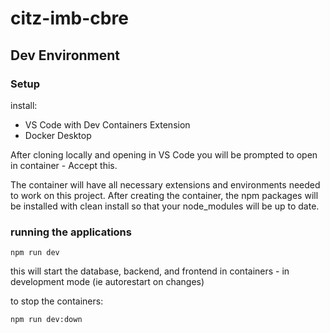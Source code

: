 # citz-imb-cbre

## Dev Environment

### Setup

install:
- VS Code with Dev Containers Extension
- Docker Desktop

After cloning locally and opening in VS Code you will be prompted to open in container - Accept this.

The container will have all necessary extensions and environments needed to work on this project.  After creating the container,
the npm packages will be installed with clean install so that your node_modules will be up to date.

### running the applications
```node
npm run dev
```

this will start the database, backend, and frontend in containers - in development mode (ie autorestart on changes)

to stop the containers:
```node
npm run dev:down
```

